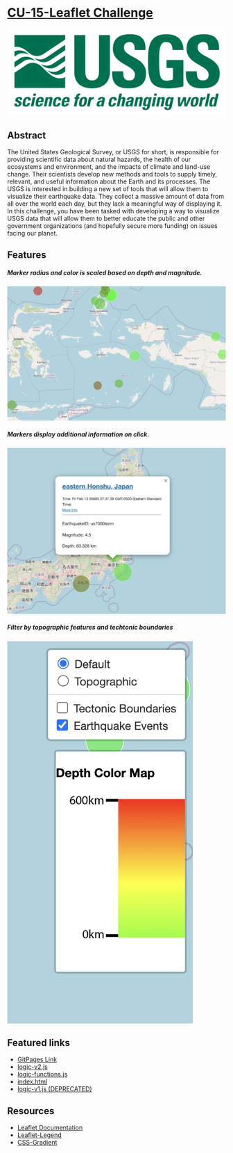 # [CU-15-Leaflet Challenge](https://anderoos.github.io/CU-15-leaflet-challenge/)
![hero-image](https://github.com/anderoos/CU-15-leaflet-challenge/blob/main/Images/1-Logo.png)
## Abstract 
The United States Geological Survey, or USGS for short, is responsible for providing scientific data about natural hazards, the health of our ecosystems and environment, and the impacts of climate and land-use change. Their scientists develop new methods and tools to supply timely, relevant, and useful information about the Earth and its processes.
The USGS is interested in building a new set of tools that will allow them to visualize their earthquake data. They collect a massive amount of data from all over the world each day, but they lack a meaningful way of displaying it. In this challenge, you have been tasked with developing a way to visualize USGS data that will allow them to better educate the public and other government organizations (and hopefully secure more funding) on issues facing our planet.

## Features
##### Marker radius and color is scaled based on depth and magnitude.
![markers](https://github.com/anderoos/CU-15-leaflet-challenge/blob/main/Images/markers.png)
##### Markers display additional information on click.
![pop-up](https://github.com/anderoos/CU-15-leaflet-challenge/blob/main/Images/popup-screenshot.png)
##### Filter by topographic features and techtonic boundaries
![legend-and-options](https://github.com/anderoos/CU-15-leaflet-challenge/blob/main/Images/options-panel.png)

## Featured links
* [GitPages Link](https://anderoos.github.io/CU-15-leaflet-challenge/)
* [logic-v2.js](https://github.com/anderoos/CU-15-leaflet-challenge/blob/main/static/js/logic-v2.js)
* [logic-functions.js](https://github.com/anderoos/CU-15-leaflet-challenge/blob/main/static/js/logic-functions.js)
* [index.html](https://github.com/anderoos/CU-15-leaflet-challenge/blob/main/index.html)
* [logic-v1.js (DEPRECATED)](https://github.com/anderoos/CU-15-leaflet-challenge/blob/main/static/js/logic-v1.js)

## Resources
* [Leaflet Documentation](https://leafletjs.com/reference.html#geojson)
* [Leaflet-Legend](https://github.com/ptma/Leaflet.Legend/tree/master)
* [CSS-Gradient](https://cssgradient.io)

